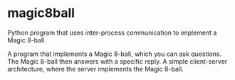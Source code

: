 # magic8ball
Python program that uses inter-process communication to implement a Magic 8-ball.

A program that implements a Magic 8-ball, which you can ask questions. The Magic 8-ball then answers with 
a specific reply. A simple client-server architecture, where the server implements the Magic 8-ball.
